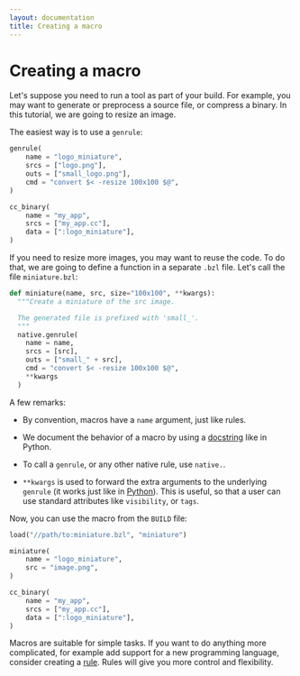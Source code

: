 ```yaml
---
layout: documentation
title: Creating a macro
---
```


# Creating a macro

Let's suppose you need to run a tool as part of your build. For example, you
may want to generate or preprocess a source file, or compress a binary. In this
tutorial, we are going to resize an image.

The easiest way is to use a `genrule`:

``` python
genrule(
    name = "logo_miniature",
    srcs = ["logo.png"],
    outs = ["small_logo.png"],
    cmd = "convert $< -resize 100x100 $@",
)

cc_binary(
    name = "my_app",
    srcs = ["my_app.cc"],
    data = [":logo_miniature"],
)
```

If you need to resize more images, you may want to reuse the code. To do that,
we are going to define a function in a separate `.bzl` file. Let's call the file
`miniature.bzl`:

``` python
def miniature(name, src, size="100x100", **kwargs):
  """Create a miniature of the src image.

  The generated file is prefixed with 'small_'.
  """
  native.genrule(
    name = name,
    srcs = [src],
    outs = ["small_" + src],
    cmd = "convert $< -resize 100x100 $@",
    **kwargs
  )
```

A few remarks:

* By convention, macros have a `name` argument, just like rules.

* We document the behavior of a macro by using a
  [docstring](https://www.python.org/dev/peps/pep-0257/) like in Python.

* To call a `genrule`, or any other native rule, use `native.`.

* `**kwargs` is used to forward the extra arguments to the underlying `genrule`
  (it works just like in [Python](https://docs.python.org/3/tutorial/controlflow.html#keyword-arguments)).
  This is useful, so that a user can use standard attributes like `visibility`,
  or `tags`.

Now, you can use the macro from the `BUILD` file:

``` python
load("//path/to:miniature.bzl", "miniature")

miniature(
    name = "logo_miniature",
    src = "image.png",
)

cc_binary(
    name = "my_app",
    srcs = ["my_app.cc"],
    data = [":logo_miniature"],
)
```

Macros are suitable for simple tasks. If you want to do anything more
complicated, for example add support for a new programming language, consider
creating a [rule](rules.html). Rules will give you more control and flexibility.
